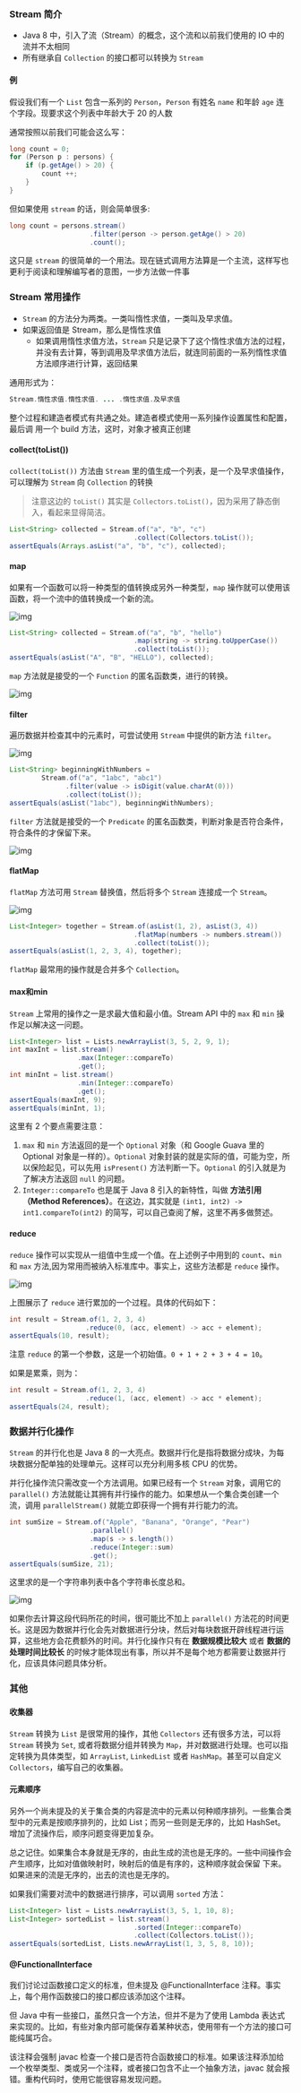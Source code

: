 ### Stream 简介

- Java 8 中，引入了流（Stream）的概念，这个流和以前我们使用的 IO 中的流并不太相同
- 所有继承自 `Collection` 的接口都可以转换为 `Stream`

#### 例

假设我们有一个 `List` 包含一系列的 `Person`，`Person` 有姓名 `name` 和年龄 `age` 连个字段。现要求这个列表中年龄大于 20 的人数

通常按照以前我们可能会这么写：

```java
long count = 0;
for (Person p : persons) {
	if (p.getAge() > 20) {
		count ++;
	}
}
```

但如果使用 `stream` 的话，则会简单很多:

```java
long count = persons.stream()
					.filter(person -> person.getAge() > 20)
 					.count();
```

这只是 `stream` 的很简单的一个用法。现在链式调用方法算是一个主流，这样写也更利于阅读和理解编写者的意图，一步方法做一件事

### Stream 常用操作

- `Stream` 的方法分为两类。一类叫惰性求值，一类叫及早求值。
- 如果返回值是 Stream，那么是惰性求值
  - 如果调用惰性求值方法，`Stream` 只是记录下了这个惰性求值方法的过程，并没有去计算，等到调用及早求值方法后，就连同前面的一系列惰性求值方法顺序进行计算，返回结果

通用形式为：

```java
Stream.惰性求值.惰性求值. ... .惰性求值.及早求值
```

整个过程和建造者模式有共通之处。建造者模式使用一系列操作设置属性和配置，最后调 用一个 build 方法，这时，对象才被真正创建

#### collect(toList())

`collect(toList())` 方法由 `Stream` 里的值生成一个列表，是一个及早求值操作，可以理解为 `Stream` 向 `Collection` 的转换

> 注意这边的 `toList()` 其实是 `Collectors.toList()`，因为采用了静态倒入，看起来显得简洁。

```java
List<String> collected = Stream.of("a", "b", "c")
							   .collect(Collectors.toList());
assertEquals(Arrays.asList("a", "b", "c"), collected);
```

#### map

如果有一个函数可以将一种类型的值转换成另外一种类型，`map` 操作就可以使用该函数，将一个流中的值转换成一个新的流。

![img](https://images2015.cnblogs.com/blog/1046505/201610/1046505-20161020160120326-1422995090.png)

```java
List<String> collected = Stream.of("a", "b", "hello")
							   .map(string -> string.toUpperCase())
							   .collect(toList());
assertEquals(asList("A", "B", "HELLO"), collected);
```

`map` 方法就是接受的一个 `Function` 的匿名函数类，进行的转换。

![img](https://images2015.cnblogs.com/blog/1046505/201610/1046505-20161020160134904-1768291565.png)

#### filter

遍历数据并检查其中的元素时，可尝试使用 `Stream` 中提供的新方法 `filter`。

![img](https://images2015.cnblogs.com/blog/1046505/201610/1046505-20161020160150935-2057482897.png)

```java
List<String> beginningWithNumbers = 
		Stream.of("a", "1abc", "abc1")
			  .filter(value -> isDigit(value.charAt(0)))
			  .collect(toList());
assertEquals(asList("1abc"), beginningWithNumbers);
```

`filter` 方法就是接受的一个 `Predicate` 的匿名函数类，判断对象是否符合条件，符合条件的才保留下来。

![img](https://images2015.cnblogs.com/blog/1046505/201610/1046505-20161020160211779-1658294349.png)

#### flatMap

`flatMap` 方法可用 `Stream` 替换值，然后将多个 `Stream` 连接成一个 `Stream`。

![img](https://images2015.cnblogs.com/blog/1046505/201610/1046505-20161020160225482-436563893.png)

```java
List<Integer> together = Stream.of(asList(1, 2), asList(3, 4))
							   .flatMap(numbers -> numbers.stream())
							   .collect(toList());
assertEquals(asList(1, 2, 3, 4), together);
```

`flatMap` 最常用的操作就是合并多个 `Collection`。

#### max和min

`Stream` 上常用的操作之一是求最大值和最小值。Stream API 中的 `max` 和 `min` 操作足以解决这一问题。

```java
List<Integer> list = Lists.newArrayList(3, 5, 2, 9, 1);
int maxInt = list.stream()
				 .max(Integer::compareTo)
				 .get();
int minInt = list.stream()
				 .min(Integer::compareTo)
				 .get();
assertEquals(maxInt, 9);
assertEquals(minInt, 1);
```

这里有 2 个要点需要注意：

1. `max` 和 `min` 方法返回的是一个 `Optional` 对象（和 Google Guava 里的 Optional 对象是一样的）。`Optional` 对象封装的就是实际的值，可能为空，所以保险起见，可以先用 `isPresent()` 方法判断一下。`Optional` 的引入就是为了解决方法返回 `null` 的问题。
2. `Integer::compareTo` 也是属于 Java 8 引入的新特性，叫做 **方法引用（Method References）**。在这边，其实就是 `(int1, int2) -> int1.compareTo(int2)` 的简写，可以自己查阅了解，这里不再多做赘述。

#### reduce

`reduce` 操作可以实现从一组值中生成一个值。在上述例子中用到的 `count`、`min` 和 `max` 方法,因为常用而被纳入标准库中。事实上，这些方法都是 `reduce` 操作。

![img](https://images2015.cnblogs.com/blog/1046505/201610/1046505-20161020160243217-1836446247.png)

上图展示了 `reduce` 进行累加的一个过程。具体的代码如下：

```java
int result = Stream.of(1, 2, 3, 4)
				   .reduce(0, (acc, element) -> acc + element);
assertEquals(10, result);
```

注意 `reduce` 的第一个参数，这是一个初始值。`0 + 1 + 2 + 3 + 4 = 10`。

如果是累乘，则为：

```java
int result = Stream.of(1, 2, 3, 4)
				   .reduce(1, (acc, element) -> acc * element);
assertEquals(24, result);
```

### 数据并行化操作

`Stream` 的并行化也是 Java 8 的一大亮点。数据并行化是指将数据分成块，为每块数据分配单独的处理单元。这样可以充分利用多核 CPU 的优势。

并行化操作流只需改变一个方法调用。如果已经有一个 `Stream` 对象，调用它的 `parallel()` 方法就能让其拥有并行操作的能力。如果想从一个集合类创建一个流，调用 `parallelStream()` 就能立即获得一个拥有并行能力的流。

```java
int sumSize = Stream.of("Apple", "Banana", "Orange", "Pear")
					.parallel()
					.map(s -> s.length())
					.reduce(Integer::sum)
					.get();
assertEquals(sumSize, 21);
```

这里求的是一个字符串列表中各个字符串长度总和。

![img](https://images2015.cnblogs.com/blog/1046505/201610/1046505-20161020160307935-1086007264.png)

如果你去计算这段代码所花的时间，很可能比不加上 `parallel()` 方法花的时间更长。这是因为数据并行化会先对数据进行分块，然后对每块数据开辟线程进行运算，这些地方会花费额外的时间。并行化操作只有在 **数据规模比较大** 或者 **数据的处理时间比较长** 的时候才能体现出有事，所以并不是每个地方都需要让数据并行化，应该具体问题具体分析。

### 其他

#### 收集器

`Stream` 转换为 `List` 是很常用的操作，其他 `Collectors` 还有很多方法，可以将 `Stream` 转换为 `Set`, 或者将数据分组并转换为 `Map`，并对数据进行处理。也可以指定转换为具体类型，如 `ArrayList`, `LinkedList` 或者 `HashMap`。甚至可以自定义 `Collectors`，编写自己的收集器。

#### 元素顺序

另外一个尚未提及的关于集合类的内容是流中的元素以何种顺序排列。一些集合类型中的元素是按顺序排列的，比如 List；而另一些则是无序的，比如 HashSet。增加了流操作后，顺序问题变得更加复杂。

总之记住。如果集合本身就是无序的，由此生成的流也是无序的。一些中间操作会产生顺序，比如对值做映射时，映射后的值是有序的，这种顺序就会保留 下来。如果进来的流是无序的，出去的流也是无序的。

如果我们需要对流中的数据进行排序，可以调用 `sorted` 方法：

```java
List<Integer> list = Lists.newArrayList(3, 5, 1, 10, 8);
List<Integer> sortedList = list.stream()
							   .sorted(Integer::compareTo)
							   .collect(Collectors.toList());
assertEquals(sortedList, Lists.newArrayList(1, 3, 5, 8, 10));
```

#### @FunctionalInterface

我们讨论过函数接口定义的标准，但未提及 @FunctionalInterface 注释。事实上，每个用作函数接口的接口都应该添加这个注释。

但 Java 中有一些接口，虽然只含一个方法，但并不是为了使用 Lambda 表达式来实现的。比如，有些对象内部可能保存着某种状态，使用带有一个方法的接口可能纯属巧合。

该注释会强制 javac 检查一个接口是否符合函数接口的标准。如果该注释添加给一个枚举类型、类或另一个注释，或者接口包含不止一个抽象方法，javac 就会报错。重构代码时，使用它能很容易发现问题。